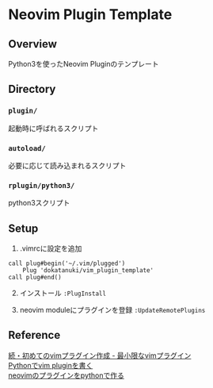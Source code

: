 # Neovim Plugin Template


## Overview
Python3を使ったNeovim Pluginのテンプレート  


## Directory
### `plugin/`
起動時に呼ばれるスクリプト  
### `autoload/`
必要に応じて読み込まれるスクリプト  
### `rplugin/python3/`
python3スクリプト


## Setup
1. .vimrcに設定を追加
```
call plug#begin('~/.vim/plugged')
    Plug 'dokatanuki/vim_plugin_template'
call plug#end()
```

2. インストール
`:PlugInstall`

3. neovim moduleにプラグインを登録
`:UpdateRemotePlugins`


## Reference
[続・初めてのvimプラグイン作成 - 最小限なvimプラグイン](https://qiita.com/bonjin6770@github/items/31e60707ecf2ad6c4496)  
[Pythonでvim pluginを書く](https://qiita.com/zakuro9715/items/98449dd4c6b9e1d61ef5)  
[neovimのプラグインをpythonで作る](https://qiita.com/ragiko/items/0d2a82603832f18a68e8)  
